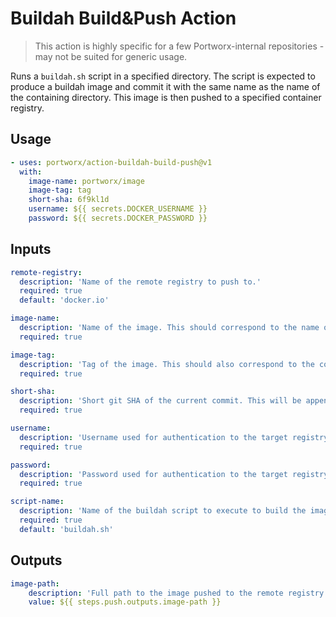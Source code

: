 # Buildah Build&Push Action

> This action is highly specific for a few Portworx-internal repositories - may not be suited for generic usage.

Runs a `buildah.sh` script in a specified directory. The script is expected to produce a buildah image and commit it with the same name as the name of the containing directory.
This image is then pushed to a specified container registry.

## Usage

```yml
- uses: portworx/action-buildah-build-push@v1
  with:
    image-name: portworx/image
    image-tag: tag
    short-sha: 6f9kl1d
    username: ${{ secrets.DOCKER_USERNAME }}
    password: ${{ secrets.DOCKER_PASSWORD }}
```

## Inputs

```yml
remote-registry:
  description: 'Name of the remote registry to push to.'
  required: true
  default: 'docker.io'

image-name:
  description: 'Name of the image. This should correspond to the name of the repository which will be pushed to.'
  required: true

image-tag:
  description: 'Tag of the image. This should also correspond to the containing directory name. The resulting tag will use this name.'
  required: true

short-sha:
  description: 'Short git SHA of the current commit. This will be appended to the pushed image tag.'
  required: true

username:
  description: 'Username used for authentication to the target registry.'
  required: true

password:
  description: 'Password used for authentication to the target registry.'
  required: true

script-name:
  description: 'Name of the buildah script to execute to build the image.'
  required: true
  default: 'buildah.sh'
```

## Outputs

```yml
image-path:
    description: 'Full path to the image pushed to the remote registry.'
    value: ${{ steps.push.outputs.image-path }}
```
